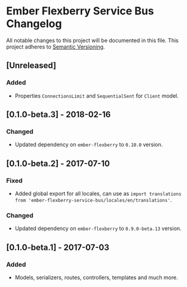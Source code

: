 # Ember Flexberry Service Bus Changelog

All notable changes to this project will be documented in this file.
This project adheres to [Semantic Versioning](http://semver.org/).

## [Unreleased]

### Added
* Properties `ConnectionsLimit` and `SequentialSent` for `Client` model.

## [0.1.0-beta.3] - 2018-02-16

### Changed

* Updated dependency on `ember-flexberry` to `0.10.0` version.

## [0.1.0-beta.2] - 2017-07-10

### Fixed

* Added global export for all locales, can use as `import translations from 'ember-flexberry-service-bus/locales/en/translations'`.

### Changed

* Updated dependency on `ember-flexberry` to `0.9.0-beta.13` version.

## [0.1.0-beta.1] - 2017-07-03

### Added

* Models, serializers, routes, controllers, templates and much more.
